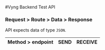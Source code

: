 #Vyng Backend Test API

### Request > Route > Data > Response

API expects data of type `JSON`.


| Method > endpoint | SEND | RECEIVE |
| -------------- |:--------------:| -----:|
